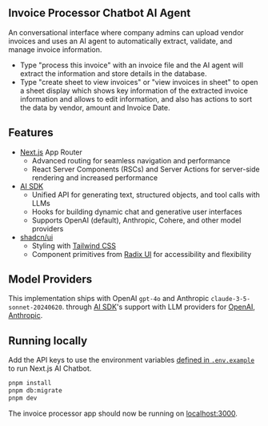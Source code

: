 ## Invoice Processor Chatbot AI Agent

An conversational interface where company admins can upload vendor invoices and uses an AI agent to automatically extract, validate, and manage invoice information.

- Type "process this invoice" with an invoice file and the AI agent will extract the information and store details in the database.
- Type "create sheet to view invoices" or "view invoices in sheet" to open a sheet display which shows key information of the extracted invoice information and allows to edit information, and also has actions to sort the data by vendor, amount and Invoice Date.


## Features

- [Next.js](https://nextjs.org) App Router
  - Advanced routing for seamless navigation and performance
  - React Server Components (RSCs) and Server Actions for server-side rendering and increased performance
- [AI SDK](https://sdk.vercel.ai/docs)
  - Unified API for generating text, structured objects, and tool calls with LLMs
  - Hooks for building dynamic chat and generative user interfaces
  - Supports OpenAI (default), Anthropic, Cohere, and other model providers
- [shadcn/ui](https://ui.shadcn.com)
  - Styling with [Tailwind CSS](https://tailwindcss.com)
  - Component primitives from [Radix UI](https://radix-ui.com) for accessibility and flexibility

## Model Providers

This implementation ships with OpenAI `gpt-4o` and Anthropic `claude-3-5-sonnet-20240620`. through  [AI SDK](https://sdk.vercel.ai/docs)'s support with LLM providers for [OpenAI](https://openai.com), [Anthropic](https://anthropic.com).


## Running locally

Add the API keys to use the environment variables [defined in `.env.example`](.env.example) to run Next.js AI Chatbot. 

```bash
pnpm install
pnpm db:migrate
pnpm dev
```

The invoice processor app should now be running on [localhost:3000](http://localhost:3000/).
